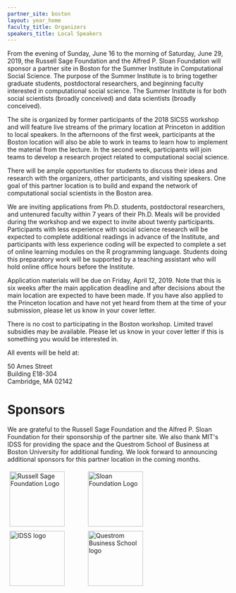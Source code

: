 ```yaml
---
partner_site: boston
layout: year_home
faculty_title: Organizers
speakers_title: Local Speakers
---
```


From the evening of Sunday, June 16 to the morning of Saturday, June 29, 2019, the Russell Sage Foundation and the Alfred P. Sloan Foundation will sponsor a partner site in Boston for the Summer Institute in Computational Social Science. The purpose of the Summer Institute is to bring together graduate students, postdoctoral researchers, and beginning faculty interested in computational social science. The Summer Institute is for both social scientists (broadly conceived) and data scientists (broadly conceived). 

The site is organized by former participants of the 2018 SICSS workshop and will feature live streams of the primary location at Princeton in addition to local speakers. In the afternoons of the first week, participants at the Boston location will also be able to work in teams to learn how to implement the material from the lecture. In the second week, participants will join teams to develop a research project related to computational social science.

There will be ample opportunities for students to discuss their ideas and research with the organizers, other participants, and visiting speakers. One goal of this partner location is to build and expand the network of computational social scientists in the Boston area.

We are inviting applications from Ph.D. students, postdoctoral researchers, and untenured faculty within 7 years of their Ph.D. Meals will be provided during the workshop and we expect to invite about twenty participants. Participants with less experience with social science research will be expected to complete additional readings in advance of the Institute, and participants with less experience coding will be expected to complete a set of online learning modules on the R programming language. Students doing this preparatory work will be supported by a teaching assistant who will hold online office hours before the Institute.

Application materials will be due on Friday, April 12, 2019. Note that this is six weeks after the main application deadline and after decisions about the main location are expected to have been made. If you have also applied to the Princeton location and have not yet heard from them at the time of your submission, please let us know in your cover letter.

There is no cost to participating in the Boston workshop. Limited travel subsidies may be available. Please let us know in your cover letter if this is something you would be interested in.

All events will be held at:

50 Ames Street  
Building E18-304  
Cambridge, MA 02142  


# Sponsors

We are grateful to the Russell Sage Foundation and the Alfred P. Sloan Foundation for their sponsorship of the partner site. We also thank MIT's IDSS for providing the space and the Questrom School of Business at Boston University for additional funding. We look forward to announcing additional sponsors for this partner location in the coming months.

<div class="row">
  <div class="column">
    <img class="img-responsive" alt="Russell Sage Foundation Logo" src="{{ site.baseurl }}{% link 2019/boston/images/rsf_logo.jpg %}" width = "125">
  </div>
  <div class="column">
     <img class="img-responsive" alt="Sloan Foundation Logo" src="{{ site.baseurl }}{% link 2019/boston/images/sloan_logo.png %}" width = "125">
  </div>
  <div class="column">
     <img class="img-responsive" alt="IDSS logo" src="{{ site.baseurl }}{% link 2019/boston/images/idss_logo.jpg %}" width = "125">
  </div>
  <div class="column">
     <img class="img-responsive" alt="Questrom Business School logo" src="{{ site.baseurl }}{% link 2019/boston/images/questrom_logo.jpg %}" width = "125">
  </div>
</div>

<style>
.column {
  float: left;
  width: 33.33%;
  padding: 5px;
}

.row::after {
  content: "";
  clear: both;
  display: table;
}
</style>